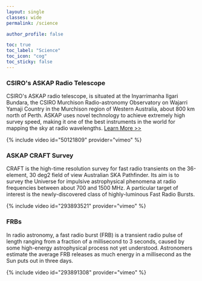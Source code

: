 ```yaml
---
layout: single
classes: wide 
permalink: /science

author_profile: false

toc: true
toc_label: "Science"
toc_icon: "cog"
toc_sticky: false
---
```


<a name="askap"></a>
### CSIRO's ASKAP Radio Telescope

CSIRO's ASKAP radio telescope, is situated at the Inyarrimanha Ilgari Bundara, the CSIRO Murchison Radio-astronomy Observatory on Wajarri Yamaji Country in the Murchison region of Western Australia, about 800 km north of Perth. ASKAP uses novel technology to achieve extremely high survey speed, making it one of the best instruments in the world for mapping the sky at radio wavelengths.
[Learn More >>](https://www.atnf.csiro.au/projects/askap/index.html)


{% include video id="50121809" provider="vimeo" %}

<a name="craft"></a>
### ASKAP CRAFT Survey

CRAFT is the high-time resolution survey for fast radio transients on the 36-element, 30 deg2 field of view Australian SKA Pathfinder.  Its aim is to survey the Universe for impulsive astrophysical phenomena at radio frequencies between about 700 and 1500 MHz.  A particular target of interest is the newly-discovered class of highly-luminous Fast Radio Bursts.  

{% include video id="293893521" provider="vimeo" %}

<a name="frb"></a>
### FRBs

In radio astronomy, a fast radio burst (FRB) is a transient radio pulse of length ranging from a fraction of a millisecond to 3 seconds, caused by some high-energy astrophysical process not yet understood. Astronomers estimate the average FRB releases as much energy in a millisecond as the Sun puts out in three days.

{% include video id="293891308" provider="vimeo" %}